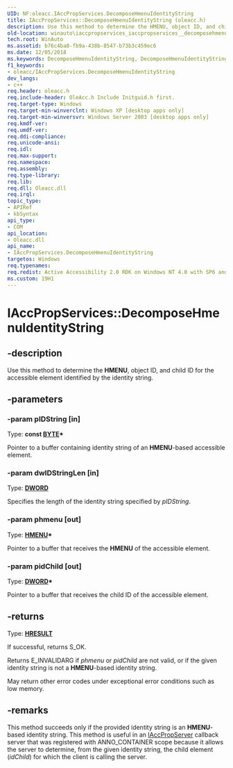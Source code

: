 ```yaml
---
UID: NF:oleacc.IAccPropServices.DecomposeHmenuIdentityString
title: IAccPropServices::DecomposeHmenuIdentityString (oleacc.h)
description: Use this method to determine the HMENU, object ID, and child ID for the accessible element identified by the identity string.
old-location: winauto\iaccpropservices_iaccpropservices__decomposehmenuidentitystring.htm
tech.root: WinAuto
ms.assetid: b76c4ba8-fb9a-438b-8547-b73b3c459ec6
ms.date: 12/05/2018
ms.keywords: DecomposeHmenuIdentityString, DecomposeHmenuIdentityString method [Windows Accessibility], DecomposeHmenuIdentityString method [Windows Accessibility],IAccPropServices interface, IAccPropServices interface [Windows Accessibility],DecomposeHmenuIdentityString method, IAccPropServices.DecomposeHmenuIdentityString, IAccPropServices::DecomposeHmenuIdentityString, oleacc/IAccPropServices::DecomposeHmenuIdentityString, winauto.iaccpropservices_iaccpropservices__decomposehmenuidentitystring
f1_keywords:
- oleacc/IAccPropServices.DecomposeHmenuIdentityString
dev_langs:
- c++
req.header: oleacc.h
req.include-header: OleAcc.h Include Initguid.h first.
req.target-type: Windows
req.target-min-winverclnt: Windows XP [desktop apps only]
req.target-min-winversvr: Windows Server 2003 [desktop apps only]
req.kmdf-ver: 
req.umdf-ver: 
req.ddi-compliance: 
req.unicode-ansi: 
req.idl: 
req.max-support: 
req.namespace: 
req.assembly: 
req.type-library: 
req.lib: 
req.dll: Oleacc.dll
req.irql: 
topic_type:
- APIRef
- kbSyntax
api_type:
- COM
api_location:
- Oleacc.dll
api_name:
- IAccPropServices.DecomposeHmenuIdentityString
targetos: Windows
req.typenames: 
req.redist: Active Accessibility 2.0 RDK on Windows NT 4.0 with SP6 and later and Windows 98
ms.custom: 19H1
---
```


# IAccPropServices::DecomposeHmenuIdentityString


## -description


Use this method to determine the <b>HMENU</b>, object ID, and child ID for the accessible element identified by the identity string.


## -parameters




### -param pIDString [in]

Type: <b>const <a href="https://docs.microsoft.com/windows/desktop/WinProg/windows-data-types">BYTE</a>*</b>

Pointer to a buffer containing identity string of an <b>HMENU</b>-based accessible element.


### -param dwIDStringLen [in]

Type: <b><a href="https://docs.microsoft.com/windows/desktop/WinProg/windows-data-types">DWORD</a></b>

Specifies the length of the identity string specified by <i>pIDString</i>.


### -param phmenu [out]

Type: <b><a href="https://docs.microsoft.com/windows/desktop/WinProg/windows-data-types">HMENU</a>*</b>

Pointer to a buffer that receives the <b>HMENU</b> of the accessible element.


### -param pidChild [out]

Type: <b><a href="https://docs.microsoft.com/windows/desktop/WinProg/windows-data-types">DWORD</a>*</b>

Pointer to a buffer that receives the child ID of the accessible element.


## -returns



Type: <b><a href="https://docs.microsoft.com/windows/desktop/WinProg/windows-data-types">HRESULT</a></b>

If successful, returns S_OK.

Returns E_INVALIDARG if <i>phmenu</i> or <i>pidChild</i> are not valid, or if the given identity string is not a <b>HMENU</b>-based identity string.

May return other error codes under exceptional error conditions such as low memory.




## -remarks



This method succeeds only if the provided identity string is an <b>HMENU</b>-based identity string. This method is useful in an <a href="https://docs.microsoft.com/windows/desktop/api/oleacc/nn-oleacc-iaccpropserver">IAccPropServer</a> callback server that was registered with ANNO_CONTAINER scope because it allows the server to determine, from the given identity string, the child element (<i>idChild</i>) for which the client is calling the server.



